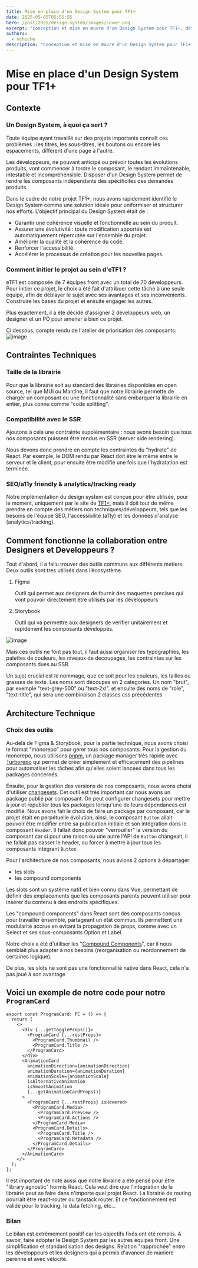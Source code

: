 ```yaml
---
title: Mise en place d'un Design System pour TF1+
date: 2025-05-05T05:55:55
hero: /post/2025/design-system/images/cover.png
excerpt: "Conception et mise en œuvre d'un Design System pour TF1+, défis techniques et collaboration entre équipes."
authors:
  - mchiche
description: "Conception et mise en œuvre d'un Design System pour TF1+, défis techniques et collaboration entre équipes."
---
```


# Mise en place d'un Design System pour TF1+

## Contexte

### Un Design System, à quoi ça sert ?

Toute équipe ayant travaillé sur des projets importants connaît ces problèmes : les titres, les sous-titres, les boutons ou encore les espacements, diffèrent d'une page à l'autre.

Les développeurs, ne pouvant anticipé ou prévoir toutes les évolutions produits, vont commencer à tordre le composant, le rendant immaintenable, intestable et incompréhensible. Disposer d'un Design System permet de rendre les composants indépendants des spécificités des demandes produits.

Dans le cadre de notre projet TF1+, nous avons rapidement identifié le Design System comme une solution idéale pour uniformiser et structurer nos efforts. L’objectif principal du Design System était de :

- Garantir une cohérence visuelle et fonctionnelle au sein du produit.
- Assurer une évolutivité : toute modification apportée est automatiquement répercutée sur l'ensemble du projet.
- Améliorer la qualité et la cohérence du code.
- Renforcer l'accessibilité.
- Accélérer le processus de création pour les nouvelles pages.

### Comment initier le projet au sein d'eTF1 ?

eTF1 est composée de 7 équipes front avec un total de 70 développeurs. Pour initier ce projet, le choix a été fait d'attribuer cette tâche à une seule équipe, afin de déblayer le sujet avec ses avantages et ses inconvénients. Construire les bases du projet et ensuite engager les autres.

Plus exactement, il a été décidé d'assigner 2 développeurs web, un designer et un PO pour amener à bien ce projet.

Ci dessous, compte rendu de l'atelier de priorisation des composants:
![image](./images/component-priorization.png)

## Contraintes Techniques

### Taille de la librairie

Pour que la librairie soit au standard des librairies disponibles en open source, tel que MUI ou Mantine, il faut que notre librairie permette de charger un composant ou une fonctionnalité sans embarquer la librairie en entier, plus connu comme "code splitting".

### Compatibilité avec le SSR

Ajoutons à cela une contrainte supplémentaire : nous avons besoin que tous nos composants puissent être rendus en SSR (server side rendering).

Nous devons donc prendre en compte les contraintes du "hydrate" de React. Par exemple, le DOM rendu par React doit être le même entre le serveur et le client, pour ensuite être modifié une fois que l'hydratation est terminée.

### SEO/a11y friendly & analytics/tracking ready

Notre implémentation du design system est conçue pour être utilisée, pour le moment, uniquement par le site de [TF1+](https://www.tf1.fr/), mais il doit tout de même prendre en compte des métiers non techniques/développeurs, tels que les besoins de l'équipe SEO, l'accessibilité (a11y) et les données d'analyse (analytics/tracking).

## Comment fonctionne la collaboration entre Designers et Developpeurs ?

Tout d'abord, il a fallu trouver des outils communs aux différents metiers.
Deux outils sont tres utilisés dans l’écosystème.

1. Figma

   Outil qui permet aux designers de fournir des maquettes precises qui vont pouvoir directement être utilisés par les développeurs

2. Storybook

   Outil qui va permettre aux designers de verifier unitairement et rapidement les composants développés.

![image](./images/storybook-color-palette.png "Screenshot palette couleurs dans Storybook")

Mais ces outils ne font pas tout, il faut aussi organiser les typographies, les palettes de couleurs, les niveaux de decoupages, les contraintes sur les composants dues au SSR.

Un sujet crucial est le nommage, que ce soit pour les couleurs, les tailles ou grasses de texte.
Les noms sont découpes en 2 categories.
Un nom "brut", par exemple "text-grey-500" ou "text-2xl".
et ensuite des noms de "role", "text-title", qui sera une combinaison 2 classes css précédentes

## Architecture Technique

### Choix des outils

Au-delà de Figma & Storybook, pour la partie technique, nous avons choisi le format "monorepo" pour gérer tous nos composants. Pour la gestion du monorepo, nous utilisons [pnpm](https://pnpm.io/), un package manager très rapide avec [Turborepo](https://turbo.build/repo/docs) qui permet de créer simplement et efficacement des pipelines pour automatiser les tâches afin qu'elles soient lancées dans tous les packages concernés.

Ensuite, pour la gestion des versions de nos composants, nous avons choisi d'utiliser [changesets](https://github.com/changesets/changesets). Cet outil est très important car nous avons un package publié par composant. On peut configurer changesets pour mettre à jour et republier tous les packages lorsqu'une de leurs dépendances est modifié.
Nous avons fait le choix de faire un package par composant, car le projet était en perpétuelle évolution, ainsi, le composant `Button` allait pouvoir être modifier entre sa publication initiale et son intégration dans le composant `Header`.
Il fallait donc pouvoir "verrouiller" la version du composant car si pour une raison ou une autre l'API de `Button` changeait, il ne fallait pas casser le header, ou forcer à mettre à jour tous les composants intégrant `Button`

Pour l'architecture de nos composants, nous avions 2 options à départager:

- les slots
- les compound components

Les slots sont un système natif et bien connu dans Vue, permettant de définir des emplacements que les composants parents peuvent utiliser pour insérer du contenu à des endroits spécifiques.

Les "compound components" dans React sont des composants conçus pour travailler ensemble, partageant un état commun. Ils permettent une modularité accrue en évitant la propagation de props, comme avec un Select et ses sous-composants Option et Label.

Notre choix a été d'utiliser les "[Compound Components](https://www.patterns.dev/react/compound-pattern/)", car il nous semblait plus adapter à nos besoins (reorganisation ou reordonnement de certaines logique).

De plus, les slots ne sont pas une fonctionnalité native dans React, cela n'a pas joué à son avantage

## Voici un exemple de notre code pour notre `ProgramCard`

```tsx
export const ProgramCard: FC = () => {
  return (
    <>
      <div {...getToggleProps()}>
        <ProgramCard {...restProps}>
          <ProgramCard.Thumbnail />
          <ProgramCard.Title />
        </ProgramCard>
      </div>
      <AnimationCard
        animationDirection={animationDirection}
        animationDuration={animationDuration}
        animationScale={animationScale}
        isAlternativeAnimation
        isSmoothAnimation
        {...getAnimationCardProps()}
      >
        <ProgramCard {...restProps} isHovered>
          <ProgramCard.Media>
            <ProgramCard.Preview />
            <ProgramCard.Actions />
          </ProgramCard.Media>
          <ProgramCard.Details>
            <ProgramCard.Title />
            <ProgramCard.Metadata />
          </ProgramCard.Details>
        </ProgramCard>
      </AnimationCard>
    </>
  );
};
```

Il est important de noté aussi que notre librairie a été pensé pour être "library agnostic" hormis React.
Cela veut dire que l'integration de la librairie peut se faire dans n'importe quel projet React.
La librairie de routing pourrait être react-router ou tanstack router. Et ce fonctionnement est valide pour le tracking, le data fetching, etc...

### Bilan

Le bilan est extrêmement positif car les objectifs fixés ont été remplis.
A savoir, faire adopter le Design System par les autres équipes front.
Une simplification et standardisation des designs.
Relation "rapprochée" entre les développeurs et les designers qui a permis d'avancer de manière pérenne et avec vélocité.
